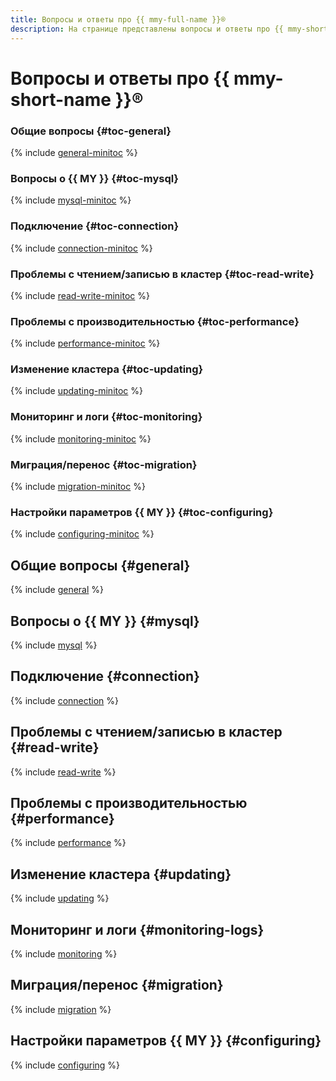 ```yaml
---
title: Вопросы и ответы про {{ mmy-full-name }}®
description: На странице представлены вопросы и ответы про {{ mmy-short-name }}®.
---
```


# Вопросы и ответы про {{ mmy-short-name }}®


### Общие вопросы {#toc-general}

{% include [general-minitoc](../../_qa/managed-mysql/minitoc/general.md) %}

### Вопросы о {{ MY }} {#toc-mysql}

{% include [mysql-minitoc](../../_qa/managed-mysql/minitoc/mysql.md) %}

### Подключение {#toc-connection}

{% include [connection-minitoc](../../_qa/managed-mysql/minitoc/connection.md) %}

### Проблемы с чтением/записью в кластер {#toc-read-write}

{% include [read-write-minitoc](../../_qa/managed-mysql/minitoc/read-write.md) %}

### Проблемы с производительностью {#toc-performance}

{% include [performance-minitoc](../../_qa/managed-mysql/minitoc/performance.md) %}

### Изменение кластера {#toc-updating}

{% include [updating-minitoc](../../_qa/managed-mysql/minitoc/updating.md) %}

### Мониторинг и логи {#toc-monitoring}

{% include [monitoring-minitoc](../../_qa/managed-mysql/minitoc/monitoring.md) %}

### Миграция/перенос {#toc-migration}

{% include [migration-minitoc](../../_qa/managed-mysql/minitoc/migration.md) %}

### Настройки параметров {{ MY }} {#toc-configuring}

{% include [configuring-minitoc](../../_qa/managed-mysql/minitoc/configuring.md) %}

## Общие вопросы {#general}

{% include [general](../../_qa/managed-mysql/general.md) %}

## Вопросы о {{ MY }} {#mysql}

{% include [mysql](../../_qa/managed-mysql/mysql.md) %}

## Подключение {#connection}

{% include [connection](../../_qa/managed-mysql/connection.md) %}

## Проблемы с чтением/записью в кластер {#read-write}

{% include [read-write](../../_qa/managed-mysql/read-write.md) %}

## Проблемы с производительностью {#performance}

{% include [performance](../../_qa/managed-mysql/performance.md) %}

## Изменение кластера {#updating}

{% include [updating](../../_qa/managed-mysql/updating.md) %}

## Мониторинг и логи {#monitoring-logs}

{% include [monitoring](../../_qa/managed-mysql/monitoring.md) %}

## Миграция/перенос {#migration}

{% include [migration](../../_qa/managed-mysql/migration.md) %}

## Настройки параметров {{ MY }} {#configuring}

{% include [configuring](../../_qa/managed-mysql/configuring.md) %}
